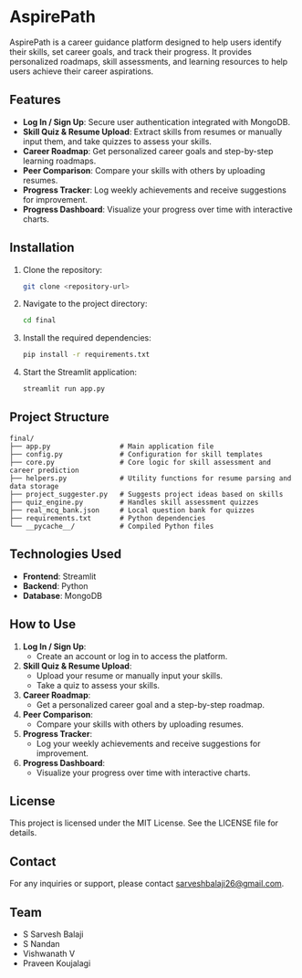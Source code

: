 # AspirePath

AspirePath is a career guidance platform designed to help users identify their skills, set career goals, and track their progress. It provides personalized roadmaps, skill assessments, and learning resources to help users achieve their career aspirations.

## Features

- **Log In / Sign Up**: Secure user authentication integrated with MongoDB.
- **Skill Quiz & Resume Upload**: Extract skills from resumes or manually input them, and take quizzes to assess your skills.
- **Career Roadmap**: Get personalized career goals and step-by-step learning roadmaps.
- **Peer Comparison**: Compare your skills with others by uploading resumes.
- **Progress Tracker**: Log weekly achievements and receive suggestions for improvement.
- **Progress Dashboard**: Visualize your progress over time with interactive charts.

## Installation

1. Clone the repository:
   ```bash
   git clone <repository-url>
   ```
2. Navigate to the project directory:
   ```bash
   cd final
   ```
3. Install the required dependencies:
   ```bash
   pip install -r requirements.txt
   ```
4. Start the Streamlit application:
   ```bash
   streamlit run app.py
   ```

## Project Structure

```
final/
├── app.py                 # Main application file
├── config.py              # Configuration for skill templates
├── core.py                # Core logic for skill assessment and career prediction
├── helpers.py             # Utility functions for resume parsing and data storage
├── project_suggester.py   # Suggests project ideas based on skills
├── quiz_engine.py         # Handles skill assessment quizzes
├── real_mcq_bank.json     # Local question bank for quizzes
├── requirements.txt       # Python dependencies
└── __pycache__/           # Compiled Python files
```

## Technologies Used

- **Frontend**: Streamlit
- **Backend**: Python
- **Database**: MongoDB

## How to Use

1. **Log In / Sign Up**:
   - Create an account or log in to access the platform.
2. **Skill Quiz & Resume Upload**:
   - Upload your resume or manually input your skills.
   - Take a quiz to assess your skills.
3. **Career Roadmap**:
   - Get a personalized career goal and a step-by-step roadmap.
4. **Peer Comparison**:
   - Compare your skills with others by uploading resumes.
5. **Progress Tracker**:
   - Log your weekly achievements and receive suggestions for improvement.
6. **Progress Dashboard**:
   - Visualize your progress over time with interactive charts.

## License

This project is licensed under the MIT License. See the LICENSE file for details.

## Contact

For any inquiries or support, please contact sarveshbalaji26@gmail.com.
## Team
- S Sarvesh Balaji
- S Nandan
- Vishwanath V
- Praveen Koujalagi

